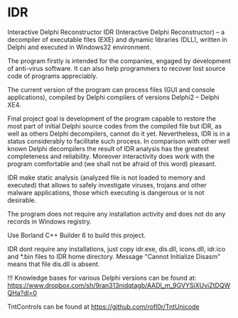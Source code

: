 # IDR
Interactive Delphi Reconstructor
IDR (Interactive Delphi Reconstructor) – a decompiler of executable files (EXE) and dynamic libraries (DLL), written in Delphi 
and executed in Windows32 environment.

The program firstly is intended for the companies, engaged by development of anti-virus software. It can also help programmers 
to recover lost source code of programs appreciably.

The current version of the program can process files (GUI and console applications), compiled by Delphi compilers of versions 
Delphi2 – Delphi XE4.

Final project goal is development of the program capable to restore the most part of initial Delphi source codes from the 
compiled file but IDR, as well as others Delphi decompilers, cannot do it yet. Nevertheless, IDR is in a status considerably 
to facilitate such process. In comparison with other well known Delphi decompilers the result of IDR analysis has the greatest 
completeness and reliability. Moreover interactivity does work with the program comfortable and (we shall not be afraid of 
this word) pleasant.

IDR make static analysis (analyzed file is not loaded to memory and executed) that allows to safely investigate viruses, 
trojans and other malware applications, those which executing is dangerous or is not desirable.

The program does not require any installation activity and does not do any records in Windows registry.

Use Borland C++ Builder 6 to build this project.

IDR dont require any installations, just copy idr.exe, dis.dll, icons.dll, idr.ico and *.bin files
to IDR home directory. Message "Cannot Initialize Disasm" means that file dis.dll is absent.

!!!
Knowledge bases for various Delphi versions can be found at:
https://www.dropbox.com/sh/9ran313nidqtagb/AADl_m_9GVYSiXUviZtDQWQHa?dl=0

TntControls can be found at https://github.com/rofl0r/TntUnicode
